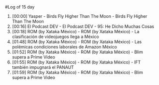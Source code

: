 #Log of 15 day

1. [00:00] Yasper - Birds Fly Higher Than The Moon - Birds Fly Higher Than The Moon
1. [00:16] El Podcast DEV - El Podcast DEV - 95: He Dicho Muchas Cosas
1. [00:18] ROM (by Xataka México) - ROM (by Xataka México) - La clasificación de videojuegos llega a México
1. [01:48] ROM (by Xataka México) - ROM (by Xataka México) - Las polémicas condiciones laborales de Amazon México
1. [01:52] ROM (by Xataka México) - ROM (by Xataka México) - Blim supera a Prime Video
1. [01:55] ROM (by Xataka México) - ROM (by Xataka México) - IFT también impugnará el PANAUT
1. [01:59] ROM (by Xataka México) - ROM (by Xataka México) - Blim supera a Prime Video
